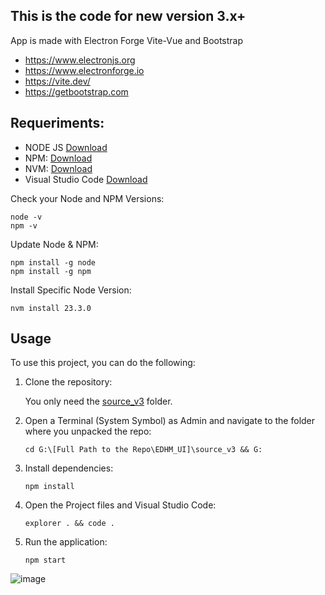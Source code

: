## This is the code for new version 3.x+

App is made with Electron Forge Vite-Vue and Bootstrap

* https://www.electronjs.org
* https://www.electronforge.io
* https://vite.dev/
* https://getbootstrap.com

## Requeriments:
- NODE JS   [Download](https://nodejs.org/en/download/prebuilt-installer)
- NPM:      [Download](https://docs.npmjs.com/cli/v11/commands/npm)
- NVM:      [Download](https://github.com/coreybutler/nvm-windows/releases/latest)
- Visual Studio Code [Download](https://code.visualstudio.com/)

Check your Node and NPM Versions:
```
node -v
npm -v
```

Update Node & NPM:
```
npm install -g node
npm install -g npm
```

Install Specific Node Version:
```
nvm install 23.3.0
```

## Usage

To use this project, you can do the following:

1. Clone the repository:
   
    You only need the [source_v3](https://github.com/BlueMystical/EDHM_UI/tree/main/source_v3) folder.

2. Open a Terminal (System Symbol) as Admin and navigate to the folder where you unpacked the repo:
   ```
   cd G:\[Full Path to the Repo\EDHM_UI]\source_v3 && G:
   ```
3. Install dependencies:
   ```
   npm install
   ```
4. Open the Project files and Visual Studio Code:
   ```
   explorer . && code .
   ```  
5. Run the application:
   ```
   npm start
   ```
![image](https://github.com/user-attachments/assets/c6e5950f-9039-45f3-b9f5-09ffa508fde2)

